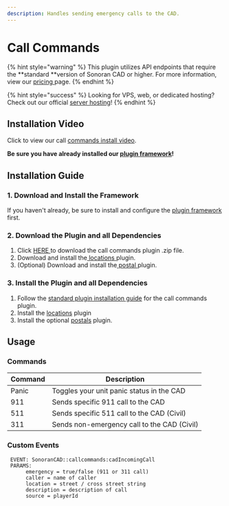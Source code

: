 ```yaml
---
description: Handles sending emergency calls to the CAD.
---
```


# Call Commands

{% hint style="warning" %}
This plugin utilizes API endpoints that require the **standard **version of Sonoran CAD or higher. For more information, view our [pricing ](../../../pricing/faq/)page.
{% endhint %}

{% hint style="success" %}
Looking for VPS, web, or dedicated hosting? Check out our official [server hosting](../../../other-products/server-hosting.md)!
{% endhint %}

## Installation Video

Click to view our call [commands install video](https://youtu.be/ZeCzvU3ZfD0).

**Be sure you have already installed our **[**plugin framework**](../framework-installation.md)**!**

## Installation Guide

### 1. Download and Install the Framework

If you haven't already, be sure to install and configure the [plugin framework](../framework-installation.md) first.

### 2. Download the Plugin and all Dependencies

1. Click [HERE ](https://github.com/Sonoran-Software/sonoran_callcommands/releases)to download the call commands plugin .zip file.
2. Download and install the[ locations ](locations.md)plugin.
3. (Optional) Download and install the[ postal ](postals.md)plugin.

### 3. Install the Plugin and all Dependencies

1. Follow the [standard plugin installation guide](../plugin-installation/) for the call commands plugin.
2. Install the [locations](locations.md) plugin
3. Install the optional [postals](postals.md) plugin.

## Usage

### Commands

| Command | Description                                 |
| ------- | ------------------------------------------- |
| Panic   | Toggles your unit panic status in the CAD   |
| 911     | Sends specific 911 call to the CAD          |
| 511     | Sends specific 511 call to the CAD (Civil)  |
| 311     | Sends non-emergency call to the CAD (Civil) |

### Custom Events

```
 EVENT: SonoranCAD::callcommands:cadIncomingCall
 PARAMS:
      emergency = true/false (911 or 311 call)
      caller = name of caller
      location = street / cross street string
      description = description of call
      source = playerId
```
